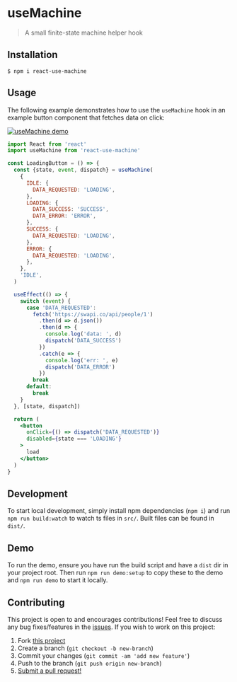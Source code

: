 # useMachine

> A small finite-state machine helper hook

## Installation

```shell
$ npm i react-use-machine
```

## Usage

The following example demonstrates how to use the `useMachine` hook in an example button component that fetches data on click:

[![useMachine demo](https://codesandbox.io/static/img/play-codesandbox.svg)](https://codesandbox.io/s/react-use-machine-1-lk2dj?fontsize=14&hidenavigation=1&theme=dark)

```jsx
import React from 'react'
import useMachine from 'react-use-machine'

const LoadingButton = () => {
  const {state, event, dispatch} = useMachine(
    {
      IDLE: {
        DATA_REQUESTED: 'LOADING',
      },
      LOADING: {
        DATA_SUCCESS: 'SUCCESS',
        DATA_ERROR: 'ERROR',
      },
      SUCCESS: {
        DATA_REQUESTED: 'LOADING',
      },
      ERROR: {
        DATA_REQUESTED: 'LOADING',
      },
    },
    'IDLE',
  )

  useEffect(() => {
    switch (event) {
      case 'DATA_REQUESTED':
        fetch('https://swapi.co/api/people/1')
          .then(d => d.json())
          .then(d => {
            console.log('data: ', d)
            dispatch('DATA_SUCCESS')
          })
          .catch(e => {
            console.log('err: ', e)
            dispatch('DATA_ERROR')
          })
        break
      default:
        break
    }
  }, [state, dispatch])

  return (
    <button
      onClick={() => dispatch('DATA_REQUESTED')}
      disabled={state === 'LOADING'}
    >
      load
    </button>
  )
}
```

## Development

To start local development, simply install npm dependencies (`npm i`) and run `npm run build:watch` to watch ts files in `src/`. Built files can be found in `dist/`.

## Demo

To run the demo, ensure you have run the build script and have a `dist` dir in your project root. Then run `npm run demo:setup` to copy these to the demo and `npm run demo` to start it locally.

## Contributing

This project is open to and encourages contributions! Feel free to discuss any bug fixes/features in the [issues](https://github.com/shwilliam/react-use-machine/issues). If you wish to work on this project:

1. Fork [this project](https://github.com/shwilliam/react-use-machine)
2. Create a branch (`git checkout -b new-branch`)
3. Commit your changes (`git commit -am 'add new feature'`)
4. Push to the branch (`git push origin new-branch`)
5. [Submit a pull request!](https://github.com/shwilliam/react-use-machine/pull/new/master)
